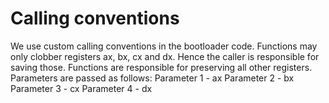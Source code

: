 Calling conventions
===================
We use custom calling conventions in the bootloader code.
Functions may only clobber registers ax, bx, cx and dx.
Hence the caller is responsible for saving those.
Functions are responsible for preserving all other registers.
Parameters are passed as follows:
Parameter 1 - ax
Parameter 2 - bx
Parameter 3 - cx
Parameter 4 - dx
